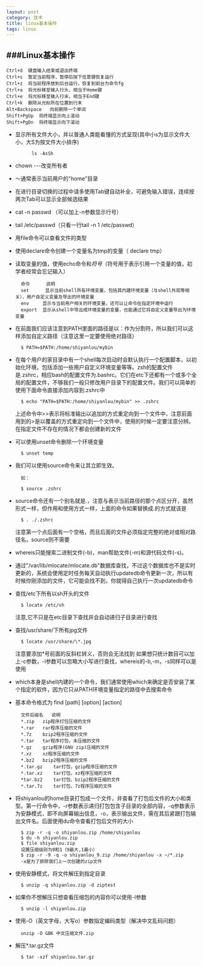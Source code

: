 ```yaml
---
layout: post
category: 技术
title: linux基本操作
tags: linux
---
```




###Linux基本操作 
----------

	Ctrl+d	键盘输入结束或退出终端
	Ctrl+s	暂定当前程序，暂停后按下任意键恢复运行
	Ctrl+z	将当前程序放到后台运行，恢复到前台为命令fg
	Ctrl+a	将光标移至输入行头，相当于Home键
	Ctrl+e	将光标移至输入行末，相当于End键
	Ctrl+k	删除从光标所在位置到行末
	Alt+Backspace	向前删除一个单词
	Shift+PgUp	将终端显示向上滚动
	Shift+PgDn	将终端显示向下滚动
- 显示所有文件大小，并以普通人类能看懂的方式呈现(其中小s为显示文件大小，大S为按文件大小排序)
		 
			ls -AsSh
- chown ---改变所有者
- ～通常表示当前用户的"home"目录
- 在进行目录切换的过程中请多使用Tab键自动补全，可避免输入错误，连续按两次Tab可以显示全部候选结果
- cat -n passwd  （可以加上-n参数显示行号）
-  tail /etc/passwd（只看一行tail -n 1 /etc/passwd）
- 用file命令可以查看文件的类型
- 使用declare命令创建一个变量名为tmp的变量（ declare tmp）
- 读取变量的值，使用echo命令和$符号（$符号用于表示引用一个变量的值，初学者经常会忘记输入）
		 
		命令	    说明
		set	     显示当前shell所有环境变量，包括其内建环境变量（与shell外观等相关），用户自定义变量及导出的环境变量
		env     显示与当前用户相关的环境变量，还可以让命令在指定环境中运行
		export	显示从shell中导出成环境变量的变量，也能通过它将自定义变量导出为环境变量
- 在前面我们应该注意到PATH里面的路径是以：作为分割符，所以我们可以这样添加自定义路径（注意这里一定要使用绝对路径）

		$ PATH=$PATH:/home/shiyanlou/mybin
- 在每个用户的家目录中有一个shell每次启动时会默认执行一个配置脚本，以初始化环境，包括添加一些用户自定义环境变量等等。zsh的配置文件是.zshrc，相应bash的配置文件为.bashrc。它们在etc下还都有一个或多个全局的配置文件，不够我们一般只修改用户目录下的配置文件。我们可以简单的使用下面命令直接添加内容到.zshrc中

		$ echo "PATH=$PATH:/home/shiyanlou/mybin" >> .zshrc

	上述命令中>>表示将标准输出以追加的方式重定向到一个文件中，注意前面用到的>是以覆盖的方式重定向到一个文件中，使用的时候一定要注意分辨。在指定文件不存在的情况下都会创建新的文件
- 可以使用unset命令删除一个环境变量

		$ unset temp
- 我们可以使用source命令来让其立即生效。

		如：
		
		$ source .zshrc
- source命令还有一个别名就是.，注意与表示当前路径的那个点区分开，虽然形式一样，但作用和使用方式一样，上面的命令如果替换成.的方式就该是

		$ . ./.zshrc
	注意第一个点后面有一个空格，而且后面的文件必须指定完整的绝对或相对路径名，source则不需要
- whereis只能搜索二进制文件(-b)，man帮助文件(-m)和源代码文件(-s)。
- 通过"/var/lib/mlocate/mlocate.db"数据库查找，不过这个数据库也不是实时更新的，系统会使用定时任务每天自动执行updatedb命令更新一次，所以有时候你刚添加的文件，它可能会找不到，你就得自己执行一次updatedb命令
- 查找/etc下所有以sh开头的文件

		$ locate /etc/sh
	注意,它不只是在etc目录下查找并会自动递归子目录进行查找
- 查找/usr/share/下所有jpg文件

		$ locate /usr/share/\*.jpg
	注意要添加*号前面的反斜杠转义，否则会无法找到
	如果想只统计数目可以加上-c参数，-i参数可以忽略大小写进行查找，whereis的-b,-m，-s同样可以是使用
- which本身是shell内建的一个命令，我们通常使用which来确定是否安装了某个指定的软件，因为它只从PATH环境变量指定的路径中去搜索命令
- 基本命令格式为 find [path] [option] [action]
		
		文件后缀名	说明
		*.zip	zip程序打包压缩的文件
		*.rar	rar程序压缩的文件
		*.7z	bzip2程序压缩的文件
		*.tar	tar程序打包，未压缩的文件
		*.gz	gzip程序(GNU zip)压缩的文件
		*.xz	xz程序压缩的文件
		*.bz2	bzip2程序压缩的文件
		*.tar.gz	tar打包，gzip程序压缩的文件
		*.tar.xz	tar打包，xz程序压缩的文件
		*tar.bz2	tar打包，bzip2程序压缩的文件
		*.tar.7z	tar打包，7z程序压缩的文件
- 将shiyanlou的home目录打包成一个文件，并查看了打包后文件的大小和类型。第一行命令中，-r参数表示递归打包包含子目录的全部内容，-q参数表示为安静模式，即不向屏幕输出信息，-o，表示输出文件，需在其后紧跟打包输出文件名。后面使用du命令查看打包后文件的大小

		$ zip -r -q -o shiyanlou.zip /home/shiyanlou
		$ du -h shiyanlou.zip
		$ file shiyanlou.zip
		设置压缩级别为9和1（9最大,1最小）
		$ zip -r -9 -q -o shiyanlou_9.zip /home/shiyanlou -x ~/*.zip
		-x是为了排除我们上一次创建的zip文件
- 使用安静模式，将文件解压到指定目录
	
		$ unzip -q shiyanlou.zip -d ziptest
- 如果你不想解压只想查看压缩包的内容你可以使用-l参数

		$ unzip -l shiyanlou.zip
- 使用-O（英文字母，大写o）参数指定编码类型（解决中文乱码问题）

		unzip -O GBK 中文压缩文件.zip
- 解压*.tar.gz文件

		$ tar -xzf shiyanlou.tar.gz
